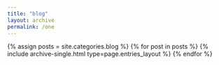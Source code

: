 ```yaml
---
title: "blog"
layout: archive
permalink: /one
---
```



{% assign posts = site.categories.blog %}
{% for post in posts %} {% include archive-single.html type=page.entries_layout %} {% endfor %}
